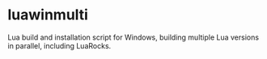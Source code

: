 # luawinmulti
Lua build and installation script for Windows, building multiple Lua versions in parallel, including LuaRocks.
